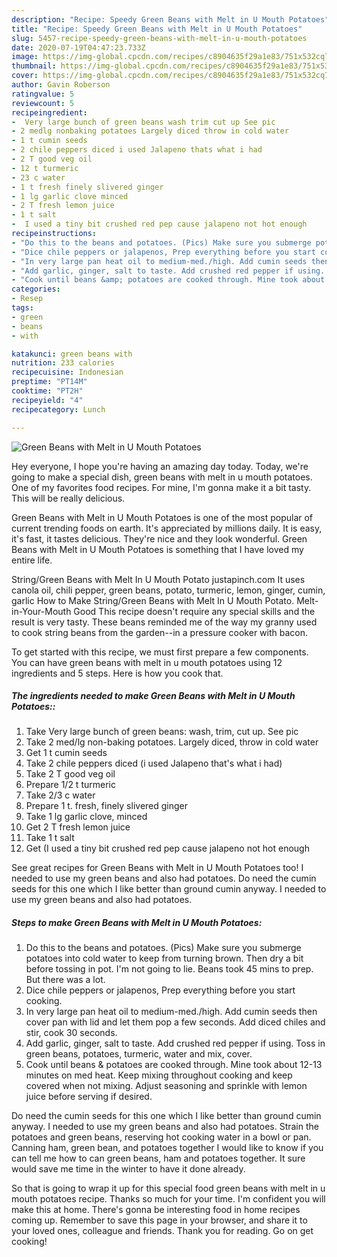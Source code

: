 ```yaml
---
description: "Recipe: Speedy Green Beans with Melt in U Mouth Potatoes"
title: "Recipe: Speedy Green Beans with Melt in U Mouth Potatoes"
slug: 5457-recipe-speedy-green-beans-with-melt-in-u-mouth-potatoes
date: 2020-07-19T04:47:23.733Z
image: https://img-global.cpcdn.com/recipes/c8904635f29a1e83/751x532cq70/green-beans-with-melt-in-u-mouth-potatoes-recipe-main-photo.jpg
thumbnail: https://img-global.cpcdn.com/recipes/c8904635f29a1e83/751x532cq70/green-beans-with-melt-in-u-mouth-potatoes-recipe-main-photo.jpg
cover: https://img-global.cpcdn.com/recipes/c8904635f29a1e83/751x532cq70/green-beans-with-melt-in-u-mouth-potatoes-recipe-main-photo.jpg
author: Gavin Roberson
ratingvalue: 5
reviewcount: 5
recipeingredient:
-  Very large bunch of green beans wash trim cut up See pic
- 2 medlg nonbaking potatoes Largely diced throw in cold water
- 1 t cumin seeds
- 2 chile peppers diced i used Jalapeno thats what i had
- 2 T good veg oil
- 12 t turmeric
- 23 c water
- 1 t fresh finely slivered ginger
- 1 lg garlic clove minced
- 2 T fresh lemon juice
- 1 t salt
-  I used a tiny bit crushed red pep cause jalapeno not hot enough
recipeinstructions:
- "Do this to the beans and potatoes. (Pics) Make sure you submerge potatoes into cold water to keep from turning brown. Then dry a bit before tossing in pot. I&#39;m not going to lie. Beans took 45 mins to prep. But there was a lot."
- "Dice chile peppers or jalapenos, Prep everything before you start cooking."
- "In very large pan heat oil to medium-med./high. Add cumin seeds then cover pan with lid and let them pop a few seconds. Add diced chiles and stir, cook 30 seconds."
- "Add garlic, ginger, salt to taste. Add crushed red pepper if using. Toss in green beans, potatoes, turmeric, water and mix, cover."
- "Cook until beans &amp; potatoes are cooked through. Mine took about 12-13 minutes on med heat. Keep mixing throughout cooking and keep covered when not mixing. Adjust seasoning and sprinkle with lemon juice before serving if desired."
categories:
- Resep
tags:
- green
- beans
- with

katakunci: green beans with
nutrition: 233 calories
recipecuisine: Indonesian
preptime: "PT14M"
cooktime: "PT2H"
recipeyield: "4"
recipecategory: Lunch

---
```



![Green Beans with Melt in U Mouth Potatoes](https://img-global.cpcdn.com/recipes/c8904635f29a1e83/751x532cq70/green-beans-with-melt-in-u-mouth-potatoes-recipe-main-photo.jpg)

Hey everyone, I hope you're having an amazing day today. Today, we're going to make a special dish, green beans with melt in u mouth potatoes. One of my favorites food recipes. For mine, I'm gonna make it a bit tasty. This will be really delicious.

Green Beans with Melt in U Mouth Potatoes is one of the most popular of current trending foods on earth. It's appreciated by millions daily. It is easy, it's fast, it tastes delicious. They're nice and they look wonderful. Green Beans with Melt in U Mouth Potatoes is something that I have loved my entire life.

String/Green Beans with Melt In U Mouth Potato justapinch.com It uses canola oil, chili pepper, green beans, potato, turmeric, lemon, ginger, cumin, garlic How to Make String/Green Beans with Melt In U Mouth Potato. Melt-in-Your-Mouth Good This recipe doesn&#39;t require any special skills and the result is very tasty. These beans reminded me of the way my granny used to cook string beans from the garden--in a pressure cooker with bacon.


To get started with this recipe, we must first prepare a few components. You can have green beans with melt in u mouth potatoes using 12 ingredients and 5 steps. Here is how you cook that.

##### The ingredients needed to make Green Beans with Melt in U Mouth Potatoes::

1. Take  Very large bunch of green beans: wash, trim, cut up. See pic
1. Take 2 med/lg non-baking potatoes. Largely diced, throw in cold water
1. Get 1 t cumin seeds
1. Take 2 chile peppers diced (i used Jalapeno that&#39;s what i had)
1. Take 2 T good veg oil
1. Prepare 1/2 t turmeric
1. Take 2/3 c water
1. Prepare 1 t. fresh, finely slivered ginger
1. Take 1 lg garlic clove, minced
1. Get 2 T fresh lemon juice
1. Take 1 t salt
1. Get  (I used a tiny bit crushed red pep cause jalapeno not hot enough


See great recipes for Green Beans with Melt in U Mouth Potatoes too! I needed to use my green beans and also had potatoes. Do need the cumin seeds for this one which I like better than ground cumin anyway. I needed to use my green beans and also had potatoes. 

##### Steps to make Green Beans with Melt in U Mouth Potatoes:

1. Do this to the beans and potatoes. (Pics) Make sure you submerge potatoes into cold water to keep from turning brown. Then dry a bit before tossing in pot. I&#39;m not going to lie. Beans took 45 mins to prep. But there was a lot.
1. Dice chile peppers or jalapenos, Prep everything before you start cooking.
1. In very large pan heat oil to medium-med./high. Add cumin seeds then cover pan with lid and let them pop a few seconds. Add diced chiles and stir, cook 30 seconds.
1. Add garlic, ginger, salt to taste. Add crushed red pepper if using. Toss in green beans, potatoes, turmeric, water and mix, cover.
1. Cook until beans &amp; potatoes are cooked through. Mine took about 12-13 minutes on med heat. Keep mixing throughout cooking and keep covered when not mixing. Adjust seasoning and sprinkle with lemon juice before serving if desired.


Do need the cumin seeds for this one which I like better than ground cumin anyway. I needed to use my green beans and also had potatoes. Strain the potatoes and green beans, reserving hot cooking water in a bowl or pan. Canning ham, green bean, and potatoes together I would like to know if you can tell me how to can green beans, ham and potatoes together. It sure would save me time in the winter to have it done already. 

So that is going to wrap it up for this special food green beans with melt in u mouth potatoes recipe. Thanks so much for your time. I'm confident you will make this at home. There's gonna be interesting food in home recipes coming up. Remember to save this page in your browser, and share it to your loved ones, colleague and friends. Thank you for reading. Go on get cooking!
